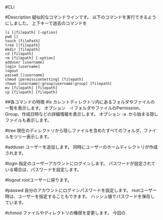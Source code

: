 #CLI

#Description
疑似的なコマンドラインです。
以下のコマンドを実行できるようにしました。
上下キーで過去のコマンドを
```angular2html
ls [|filepath] [-option]
pwd []
touch [filePath]
tree [|filepath]
mkdir [filepath]
cd [filepath]
rm [filepath] [-option]
adduser [username]
login [username]
logout
passwd [|username]
chmod [permissionSetting] [filepath]
chown [username|:group|username:group] [filepath]
mv [filepath] [filepath]
cp [filepath] [filepath]
```

##各コマンドの特徴
#ls
カレントディレクトリ内にあるフォルダやファイルの一覧を表示します。
オプション　-l
フォルダやファイルのPermission、Group、作成日時などの詳細情報を表示します。
オプション -a
.から始まる隠しファイルも表示します。

#tree
現在のディレクトリから隠しファイルを含めたすべてのフォルダ、ファイルをツリー表示します。

#adduser
ユーザーを追加します。
同時にユーザーのホームディレクトリが作成されます。

#login
指定のユーザーアカウントにログインします。
パスワードが設定されている場合は、パスワードを設定します。

#logout
rootユーザーに戻ります。

#passwd
自分のアカウントにログインパスワードを設定します。
rootユーザー時は、ユーザーを指定することもできます。
ハッシュ値でパスワードを保存しています。

#chmod
ファイルやディレクトリの権限を変更します。
今回の